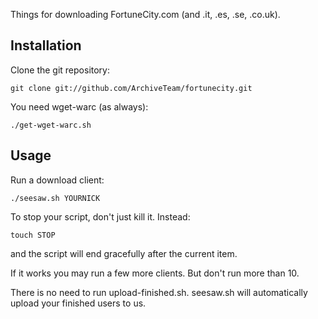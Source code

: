 Things for downloading FortuneCity.com (and .it, .es, .se, .co.uk).

Installation
------------
Clone the git repository:

    git clone git://github.com/ArchiveTeam/fortunecity.git

You need wget-warc (as always):

    ./get-wget-warc.sh

Usage
-----
Run a download client:

    ./seesaw.sh YOURNICK

To stop your script, don't just kill it. Instead:

    touch STOP

and the script will end gracefully after the current item.

If it works you may run a few more clients. But don't run more than 10.

There is no need to run upload-finished.sh. seesaw.sh will automatically
upload your finished users to us.

